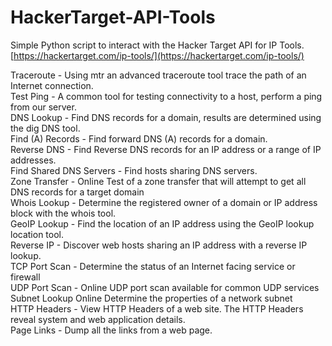 # HackerTarget-API-Tools
Simple Python script to interact with the Hacker Target API for IP Tools.  
[https://hackertarget.com/ip-tools/](https://hackertarget.com/ip-tools/)  

Traceroute - Using mtr an advanced traceroute tool trace the path of an Internet connection.  
Test Ping	- A common tool for testing connectivity to a host, perform a ping from our server.  
DNS Lookup - Find DNS records for a domain, results are determined using the dig DNS tool.  
Find (A) Records - Find forward DNS (A) records for a domain.  
Reverse DNS - Find Reverse DNS records for an IP address or a range of IP addresses.  
Find Shared DNS Servers -	Find hosts sharing DNS servers.  
Zone Transfer -	Online Test of a zone transfer that will attempt to get all DNS records for a target domain  
Whois Lookup - Determine the registered owner of a domain or IP address block with the whois tool.  
GeoIP Lookup -	Find the location of an IP address using the GeoIP lookup location tool.  
Reverse IP -	Discover web hosts sharing an IP address with a reverse IP lookup.  
TCP Port Scan - Determine the status of an Internet facing service or firewall  
UDP Port Scan	- Online UDP port scan available for common UDP services  
Subnet Lookup Online	Determine the properties of a network subnet  
HTTP Headers -	View HTTP Headers of a web site. The HTTP Headers reveal system and web application details.  
Page Links -	Dump all the links from a web page.  
